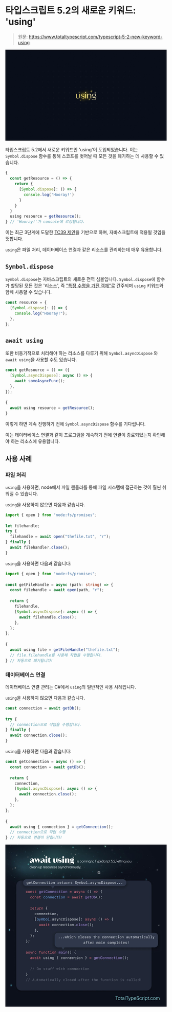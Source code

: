 # 타입스크립트 5.2의 새로운 키워드: 'using'

> 원문: https://www.totaltypescript.com/typescript-5-2-new-keyword-using

![](./assets/using-keyword-thumbnail.webp)

타입스크립트 5.2에서 새로운 키워드인 'using'이 도입되었습니다. 이는 `Symbol.dispose` 함수를 통해 스코프를 벗어날 때 모든 것을 폐기하는 데 사용할 수 있습니다.

```ts
{
  const getResource = () => {
    return {
      [Symbol.dispose]: () => {
        console.log('Hooray!')
      }
    }
  }
  using resource = getResource();
} // 'Hooray!'가 console에 로깅됩니다.
```

이는 최근 3단계에 도달한 [TC39 제안](https://github.com/tc39/proposal-explicit-resource-management)을 기반으로 하며, 자바스크립트에 적용될 것임을 뜻합니다.

`using`은 파일 처리, 데이터베이스 연결과 같은 리소스를 관리하는데 매우 유용합니다.

## `Symbol.dispose`

`Symbol.dispose`는 자바스크립트의 새로운 전역 심볼입니다.
`Symbol.dispose`에 함수가 할당된 모든 것은 '리소스', 즉 ["특정 수명을 가진 객체"](https://github.com/tc39/proposal-explicit-resource-management#definitions)로 간주되며 `using` 키워드와 함께 사용할 수 있습니다.

```ts
const resource = {
  [Symbol.dispose]: () => {
    console.log("Hooray!");
  },
};
```

## `await using`

또한 비동기적으로 처리해야 하는 리소스를 다루기 위해 `Symbol.asyncDispose` 와 `await using`을 사용할 수도 있습니다.

```ts
const getResource = () => ({
  [Symbol.asyncDispose]: async () => {
    await someAsyncFunc();
  },
});

{
  await using resource = getResource();
}
```

이렇게 하면 계속 진행하기 전에 `Symbol.asyncDispose` 함수를 기다립니다.

이는 데이터베이스 연결과 같이 프로그램을 계속하기 전에 연결이 종료되었는지 확인해야 하는 리소스에 유용합니다.

## 사용 사례

### 파일 처리

`using`을 사용하면, node에서 파일 핸들러를 통해 파일 시스템에 접근하는 것이 훨씬 쉬워질 수 있습니다.

`using`을 사용하지 않으면 다음과 같습니다.

```ts
import { open } from "node:fs/promises";

let filehandle;
try {
  filehandle = await open("thefile.txt", "r");
} finally {
  await filehandle?.close();
}
```

`using`을 사용하면 다음과 같습니다:

```ts
import { open } from "node:fs/promises";

const getFileHandle = async (path: string) => {
  const filehandle = await open(path, "r");

  return {
    filehandle,
    [Symbol.asyncDispose]: async () => {
      await filehandle.close();
    },
  };
};

{
  await using file = getFileHandle("thefile.txt");
  // file.filehandle를 사용해 작업을 수행합니다.
} // 자동으로 폐기됩니다!
```

### 데이터베이스 연결

데이터베이스 연결 관리는 C#에서 `using`의 일반적인 사용 사례입니다.

`using`을 사용하지 않으면 다음과 같습니다.

```ts
const connection = await getDb();

try {
  // connection으로 작업을 수행합니다.
} finally {
  await connection.close();
}
```

`using`을 사용하면 다음과 같습니다:

```ts
const getConnection = async () => {
  const connection = await getDb();

  return {
    connection,
    [Symbol.asyncDispose]: async () => {
      await connection.close();
    },
  };
};

{
  await using { connection } = getConnection();
  // connection으로 작업 수행
} // 자동으로 연결이 닫힙니다!
```

![](./assets/await-using_lalzrw.jpeg)
